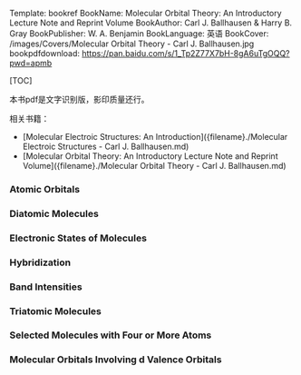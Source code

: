 Template: bookref
BookName: Molecular Orbital Theory: An Introductory Lecture Note and Reprint Volume
BookAuthor: Carl J. Ballhausen & Harry B. Gray
BookPublisher: W. A. Benjamin
BookLanguage: 英语
BookCover: /images/Covers/Molecular Orbital Theory - Carl J. Ballhausen.jpg
bookpdfdownload: https://pan.baidu.com/s/1_Tp2Z77X7bH-8gA6uTgOQQ?pwd=apmb  

[TOC]

本书pdf是文字识别版，影印质量还行。

相关书籍：

- [Molecular Electroic Structures: An Introduction]({filename}./Molecular Electroic Structures - Carl J. Ballhausen.md)
- [Molecular Orbital Theory: An Introductory Lecture Note and Reprint Volume]({filename}./Molecular Orbital Theory - Carl J. Ballhausen.md)

### Atomic Orbitals

### Diatomic Molecules

### Electronic States of Molecules

### Hybridization

### Band Intensities

### Triatomic Molecules

### Selected Molecules with Four or More Atoms

### Molecular Orbitals Involving d Valence Orbitals